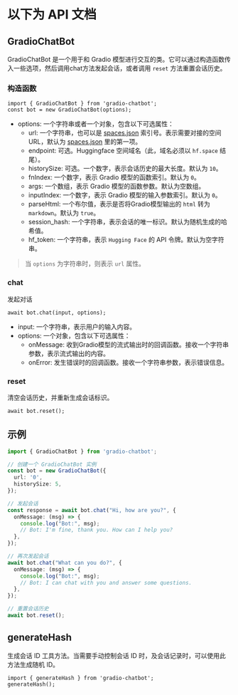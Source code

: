 # 以下为 API 文档

## GradioChatBot
GradioChatBot 是一个用于和 Gradio 模型进行交互的类。它可以通过构造函数传入一些选项，然后调用chat方法发起会话，或者调用 `reset` 方法重置会话历史。

### 构造函数
```
import { GradioChatBot } from 'gradio-chatbot';
const bot = new GradioChatBot(options);
```
* options: 一个字符串或者一个对象，包含以下可选属性：
  * url: 一个字符串，也可以是 [spaces.json](./src/spaces.json) 索引号。表示需要对接的空间 URL，默认为 [spaces.json](./src/spaces.json) 里的第一项。
  * endpoint: 可选。Huggingface 空间域名（此，域名必须以 `hf.space` 结尾）。
  * historySize: 可选。一个数字，表示会话历史的最大长度。默认为 `10`。
  * fnIndex: 一个数字，表示 Gradio 模型的函数索引。默认为 `0`。
  * args: 一个数组，表示 Gradio 模型的函数参数。默认为空数组。
  * inputIndex: 一个数字，表示 Gradio 模型的输入参数索引。默认为 `0`。
  * parseHtml: 一个布尔值，表示是否将Gradio模型输出的 `html` 转为 `markdown`。默认为 `true`。
  * session_hash: 一个字符串，表示会话的唯一标识。默认为随机生成的哈希值。
  * hf_token: 一个字符串，表示 `Hugging Face` 的 API 令牌。默认为空字符串。

> 当 `options` 为字符串时，则表示 `url` 属性。

### chat
发起对话
```
await bot.chat(input, options);
```
* input: 一个字符串，表示用户的输入内容。
* options: 一个对象，包含以下可选属性：
  * onMessage: 收到Gradio模型的流式输出时的回调函数。接收一个字符串参数，表示流式输出的内容。
  * onError: 发生错误时的回调函数。接收一个字符串参数，表示错误信息。

### reset
清空会话历史，并重新生成会话标识。
```
await bot.reset();
```


## 示例
```ts
import { GradioChatBot } from 'gradio-chatbot';

// 创建一个 GradioChatBot 实例
const bot = new GradioChatBot({
  url: '0',
  historySize: 5,
});

// 发起会话
const response = await bot.chat("Hi, how are you?", {
  onMessage: (msg) => {
    console.log("Bot:", msg);
    // Bot: I'm fine, thank you. How can I help you?
  },
});

// 再次发起会话
await bot.chat("What can you do?", {
  onMessage: (msg) => {
    console.log("Bot:", msg);
    // Bot: I can chat with you and answer some questions.
  },
});

// 重置会话历史
await bot.reset();
```

## generateHash
生成会话 ID 工具方法。当需要手动控制会话 ID 时，及会话记录时，可以使用此方法生成随机 ID。
```
import { generateHash } from 'gradio-chatbot';
generateHash();
```